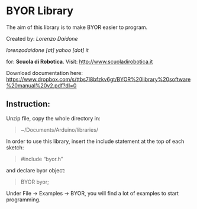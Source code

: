 # BYOR Library
The aim of this library is to make BYOR easier to program.

Created by: _Lorenzo Daidone_

_lorenzodaidone [at] yahoo [dot] it_

for: **Scuola di Robotica**.
Visit: http://www.scuoladirobotica.it

Download documentation here: https://www.dropbox.com/s/ttbs7l8bfzkv6gt/BYOR%20library%20software%20manual%20v2.pdf?dl=0

## Instruction:

Unzip file, copy the whole directory in:
> ~/Documents/Arduino/libraries/

In order to use this library, insert the include statement at the top of each sketch:

> \#include “byor.h”

and declare byor object:

> BYOR byor;



Under File -> Examples -> BYOR, you will find a lot of examples to start programming.
